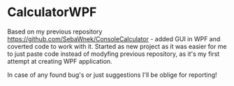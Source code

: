 # CalculatorWPF

Based on my previous repository https://github.com/SebaWnek/ConsoleCalculator - added GUI in WPF and coverted code to work with it. 
Started as new project as it was easier for me to just paste code instead of modyfing previous repository, as it's my first attempt at creating WPF application.

In case of any found bug's or just suggestions I'll be oblige for reporting!
